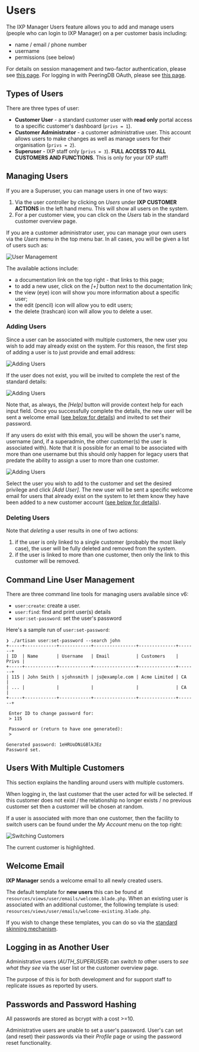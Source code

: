 # Users

The IXP Manager Users feature allows you to add and manage users (people who can login to IXP Manager) on a per customer basis including:

* name / email / phone number
* username
* permissions (see below)

For details on session management and two-factor authentication, please see [this page](authentication.md). For logging in with PeeringDB OAuth, please see [this page](../features/peeringdb-oauth.md).

## Types of Users

There are three types of user:

* **Customer User** - a standard customer user with **read only** portal access to a specific customer's dashboard (`privs = 1`).
* **Customer Administrator** - a customer administrative user. This account allows users to make changes as well as manage users for their organisation (`privs = 2`).
* **Superuser** - IXP staff only (`privs = 3`). **FULL ACCESS TO ALL CUSTOMERS AND FUNCTIONS**. This is only for your IXP staff!

## Managing Users

If you are a Superuser, you can manage users in one of two ways:

1. Via the user controller by clicking on *Users* under **IXP CUSTOMER ACTIONS** in the left hand menu. This will show all users on the system.
2. For a per customer view, you can click on the *Users* tab in the standard customer overview page.

If you are a customer administrator user, you can manage your own users via the *Users* menu in the top menu bar. In all cases, you will be given a list of users such as:

![User Management](img/user-mgmt.png)

The available actions include:

* a documentation link on the top right - that links to this page;
* to add a new user, click on the *[+]* button next to the documentation link;
* the view (eye) icon will show you more information about a specific user;
* the edit (pencil) icon will allow you to edit users;
* the delete (trashcan) icon will allow you to delete a user.


### Adding Users

Since a user can be associated with multiple customers, the new user you wish to add may already exist on the system. For this reason, the first step of adding a user is to just provide and email address:

![Adding Users](img/user-add.png)


If the user does not exist, you will be invited to complete the rest of the standard details:

![Adding Users](img/user-add-new.png)

Note that, as always, the *[Help]* button will provide context help for each input field. Once you successfully complete the details, the new user will be sent a welcome email ([see below for details](#welcome-email)) and invited to set their password.

If any users do exist with this email, you will be shown the user's name, username (and, if a superadmin, the other customer(s) the user is associated with). Note that it is possible for an email to be associated with more than one username but this should only happen for legacy users that predate the ability to assign a user to more than one customer.

![Adding Users](img/user-add-exists.png)

Select the user you wish to add to the customer and set the desired privilege and click *[Add User]*. The new user will be sent a specific welcome email for users that already exist on the system to let them know they have been added to a new customer account ([see below for details](#welcome-email)).


### Deleting Users

Note that *deleting* a user results in one of two actions:

1. if the user is only linked to a single customer (probably the most likely case), the user will be fully deleted and removed from the system.
2. if the user is linked to more than one customer, then only the link to this customer will be removed.


## Command Line User Management

There are three command line tools for managing users available since v6:

* `user:create`:  create a user.
* `user:find`: find and print user(s) details
* `user:set-password`: set the user's password

Here's a sample run of `user:set-password`:

```
❯ ./artisan user:set-password --search john
+-----+------------+------------+----------------+--------------+-------+
| ID  | Name       | Username   | Email          | Customers    | Privs |
+-----+------------+------------+----------------+--------------+-------+
| 115 | John Smith | sjohnsmith | js@example.com | Acme Limited | CA    |
| ... |            |            |                |              | CA    |
+-----+------------+------------+----------------+--------------+-------+

 Enter ID to change password for:
 > 115

 Password or (return to have one generated):
 >

Generated password: 1eHRUoDNiGBlkJEz
Password set.
```


## Users With Multiple Customers

This section explains the handling around users with multiple customers.

When logging in, the last customer that the user acted for will be selected. If this customer does not exist / the relationship no longer exists / no previous customer set then a customer will be chosen at random.

If a user is associated with more than one customer, then the facility to switch users can be found under the *My Account* menu on the top right:

![Switching Customers](img/users-switchto.png)

The current customer is highlighted.

## Welcome Email

**IXP Manager** sends a welcome email to all newly created users.

The default template for **new users** this can be found at `resources/views/user/emails/welcome.blade.php`. When an existing user is associated with an additional customer, the following template is used: `resources/views/user/emails/welcome-existing.blade.php`.


If you wish to change these templates, you can do so via the [standard skinning mechanism](../features/skinning.md).


## Logging in as Another User

Administrative users (*AUTH_SUPERUSER*) can *switch to* other users to *see what they see* via the user list or the customer overview page.

The purpose of this is for both development and for support staff to replicate issues as reported by users.


## Passwords and Password Hashing

All passwords are stored as bcrypt with a cost >=10.

Administrative users are unable to set a user's password. User's can set (and reset) their passwords via their *Profile* page or using the password reset functionality.
